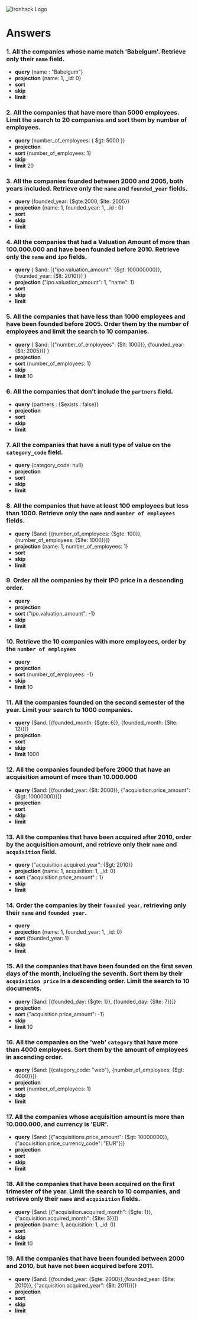 ![Ironhack Logo](https://i.imgur.com/1QgrNNw.png)

# Answers

### 1. All the companies whose name match 'Babelgum'. Retrieve only their `name` field.

- **query** {name : "Babelgum"} 
- **projection** {name: 1, _id: 0}
- **sort** 
- **skip** 
- **limit** 

### 2. All the companies that have more than 5000 employees. Limit the search to 20 companies and sort them by **number of employees**.

- **query** {number_of_employees: { $gt: 5000 }}
- **projection** 
- **sort** {number_of_employees: 1}
- **skip** 
- **limit** 20

### 3. All the companies founded between 2000 and 2005, both years included. Retrieve only the `name` and `founded_year` fields.

- **query** {founded_year: {$gte:2000, $lte: 2005}}
- **projection** {name: 1, founded_year: 1, _id : 0}
- **sort** 
- **skip** 
- **limit** 

### 4. All the companies that had a Valuation Amount of more than 100.000.000 and have been founded before 2010. Retrieve only the `name` and `ipo` fields.

- **query** { $and: [{"ipo.valuation_amount": {$gt: 100000000}}, {founded_year: {$lt: 2010}}] }
- **projection** {"ipo.valuation_amount": 1, "name": 1}
- **sort** 
- **skip** 
- **limit** 

### 5. All the companies that have less than 1000 employees and have been founded before 2005. Order them by the number of employees and limit the search to 10 companies.

- **query** { $and: [{"number_of_employees": {$lt: 1000}}, {founded_year: {$lt: 2005}}] }
- **projection** 
- **sort** {number_of_employees: 1}
- **skip** 
- **limit** 10

### 6. All the companies that don't include the `partners` field.

- **query** {partners : {$exists : false}}
- **projection** 
- **sort** 
- **skip** 
- **limit**

### 7. All the companies that have a null type of value on the `category_code` field.

- **query** {category_code: null}
- **projection** 
- **sort** 
- **skip** 
- **limit**

### 8. All the companies that have at least 100 employees but less than 1000. Retrieve only the `name` and `number of employees` fields.

- **query** {$and: [{number_of_employees: {$gte: 100}}, {number_of_employees: {$lte: 1000}}]}
- **projection** {name: 1, number_of_employees: 1}
- **sort** 
- **skip** 
- **limit**

### 9. Order all the companies by their IPO price in a descending order.

- **query** 
- **projection** 
- **sort** {"ipo.valuation_amount": -1}
- **skip** 
- **limit**

### 10. Retrieve the 10 companies with more employees, order by the `number of employees`

- **query** 
- **projection** 
- **sort** {number_of_employees: -1}
- **skip** 
- **limit** 10

### 11. All the companies founded on the second semester of the year. Limit your search to 1000 companies.

- **query**  {$and: [{founded_month: {$gte: 6}}, {founded_month: {$lte: 12}}]}
- **projection** 
- **sort** 
- **skip** 
- **limit** 1000

### 12. All the companies founded before 2000 that have an acquisition amount of more than 10.000.000

- **query** {$and: [{founded_year: {$lt: 2000}}, {"acquisition.price_amount": {$gt: 10000000}}]}
- **projection** 
- **sort** 
- **skip** 
- **limit**

### 13. All the companies that have been acquired after 2010, order by the acquisition amount, and retrieve only their `name` and `acquisition` field.

- **query** {"acquisition.acquired_year": {$gt: 2010}}
- **projection** {name: 1, acquisition: 1, _id: 0}
- **sort** {"acquisition.price_amount" : 1}
- **skip** 
- **limit**

### 14. Order the companies by their `founded year`, retrieving only their `name` and `founded year`.

- **query** 
- **projection** {name: 1, founded_year: 1, _id: 0}
- **sort** {founded_year: 1}
- **skip** 
- **limit**

### 15. All the companies that have been founded on the first seven days of the month, including the seventh. Sort them by their `acquisition price` in a descending order. Limit the search to 10 documents.

- **query** {$and: [{founded_day: {$gte: 1}}, {founded_day: {$lte: 7}}]}
- **projection** 
- **sort** {"acquisition.price_amount": -1}
- **skip** 
- **limit** 10

### 16. All the companies on the 'web' `category` that have more than 4000 employees. Sort them by the amount of employees in ascending order.

- **query**  {$and: [{category_code: "web"}, {number_of_employees: {$gt: 4000}}]}
- **projection** 
- **sort**  {number_of_employees: 1}
- **skip** 
- **limit**

### 17. All the companies whose acquisition amount is more than 10.000.000, and currency is 'EUR'.

- **query**  {$and: [{"acquisitions.price_amount": {$gt: 10000000}}, {"acquisition.price_currency_code": "EUR"}]}
- **projection** 
- **sort** 
- **skip** 
- **limit**

### 18. All the companies that have been acquired on the first trimester of the year. Limit the search to 10 companies, and retrieve only their `name` and `acquisition` fields.

- **query**  {$and: [{"acquisition.acquired_month": {$gte: 1}},{"acquisition.acquired_month": {$lte: 3}}]}
- **projection** {name: 1, acquisition: 1, _id: 0}
- **sort** 
- **skip** 
- **limit** 10

### 19. All the companies that have been founded between 2000 and 2010, but have not been acquired before 2011.

- **query**  {$and: [{founded_year: {$gte: 2000}},{founded_year: {$lte: 2010}}, {"acquisition.acquired_year": {$lt: 2011}}]}
- **projection** 
- **sort** 
- **skip** 
- **limit**
